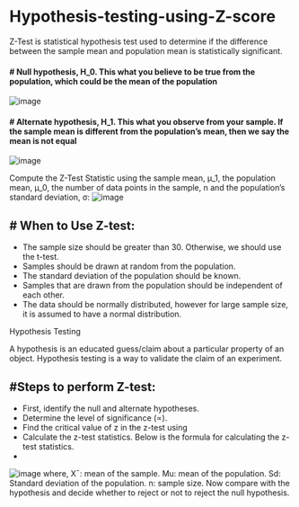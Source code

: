 # Hypothesis-testing-using-Z-score

 Z-Test is  statistical hypothesis test  used to determine if the difference between the sample mean and population mean is statistically significant.
 
 #### # Null hypothesis, H_0. This what you believe to be true from the population, which could be the mean of the population
![image](https://user-images.githubusercontent.com/108605935/206687582-cc76594d-7c30-44dd-b30a-3357dbbe9909.png)

#### # Alternate hypothesis, H_1. This what you observe from your sample. If the sample mean is different from the population’s mean, then we say the mean is not equal 
![image](https://user-images.githubusercontent.com/108605935/206684643-fd3c950b-7a7f-451c-b2ee-02192d06536d.png)  

Compute the Z-Test Statistic using the sample mean, μ_1, the population mean, μ_0, the number of data points in the sample, n and the population’s standard deviation, σ:
![image](https://user-images.githubusercontent.com/108605935/206685035-b3dae7e4-b86e-45e0-a9bc-2c5a0499eb96.png)


## # When to Use Z-test:

* The sample size should be greater than 30. Otherwise, we should use the t-test.
* Samples should be drawn at random from the population.
* The standard deviation of the population should be known.
* Samples that are drawn from the population should be independent of each other.
* The data should be normally distributed, however for large sample size, it is assumed to have a normal distribution.

Hypothesis Testing

A hypothesis is an educated guess/claim about a particular property of an object. Hypothesis testing is a way to validate the claim of an experiment.

## #Steps to perform Z-test:

* First, identify the null and alternate hypotheses.
* Determine the level of significance (∝).
* Find the critical value of z in the z-test using
* Calculate the z-test statistics. Below is the formula for calculating the z-test statistics.
*
![image](https://user-images.githubusercontent.com/108605935/206680970-a6057094-0d78-4ef1-b11d-48deae3e8d61.png)
where,
X¯: mean of the sample.
Mu: mean of the population.
Sd: Standard deviation of the population.
n: sample size.
Now compare with the hypothesis and decide whether to reject or not to reject the null hypothesis.


